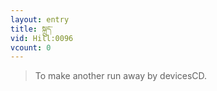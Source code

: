 ```yaml
---
layout: entry
title: སྐྲུད་
vid: Hill:0096
vcount: 0
---
```


> To make another run away by devicesCD\.


